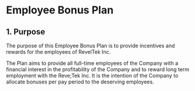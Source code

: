 # Employee Bonus Plan

## 1. Purpose
The purpose of this Employee Bonus Plan is to provide incentives and rewards for the employees of RevelTek Inc.

The Plan aims to provide all full-time employees of the Company with a financial interest in the profitability of the Company and to reward long term employment with the Reve;Tek Inc. It is the intention of the Company to allocate bonuses per pay period to the deserving employees.
